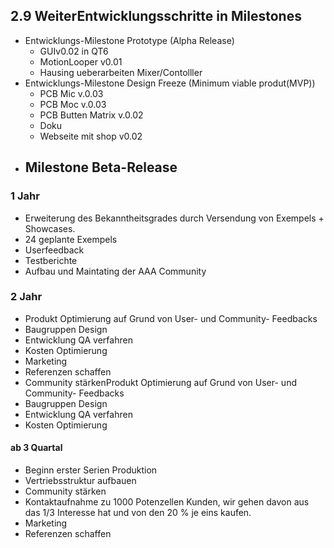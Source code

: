 ## 2.9 WeiterEntwicklungsschritte in Milestones

- Entwicklungs-Milestone Prototype (Alpha Release)
  - GUIv0.02 in QT6
  - MotionLooper v0.01
  - Hausing ueberarbeiten Mixer/Contolller
- Entwicklungs-Milestone Design Freeze (Minimum viable produt(MVP))
  - PCB Mic v.0.03
  - PCB Moc v.0.03
  - PCB Butten Matrix v.0.02
  - Doku
  - Webseite mit shop v0.02
- Milestone Beta-Release
  - 

### 1 Jahr

- Erweiterung des Bekanntheitsgrades durch Versendung von Exempels + Showcases.
- 24 geplante Exempels
- Userfeedback
- Testberichte
- Aufbau und Maintating der AAA Community

### 2 Jahr

- Produkt Optimierung auf Grund von User- und Community- Feedbacks
- Baugruppen Design
- Entwicklung QA verfahren
- Kosten Optimierung
- Marketing
- Referenzen schaffen
- Community stärkenProdukt Optimierung auf Grund von User- und Community- Feedbacks
- Baugruppen Design
- Entwicklung QA verfahren
- Kosten Optimierung

#### ab 3 Quartal

- Beginn erster Serien Produktion
- Vertriebsstruktur aufbauen
- Community stärken
- Kontaktaufnahme zu 1000 Potenzellen Kunden, wir gehen davon aus das 1/3 Interesse hat und von den 20 % je eins kaufen. 
- Marketing
- Referenzen schaffen
